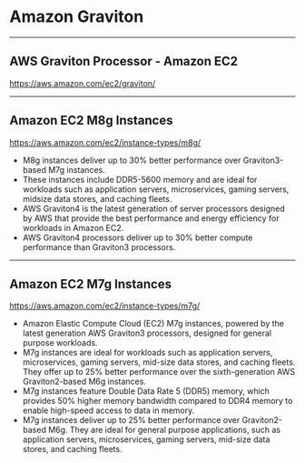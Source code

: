 # Amazon Graviton


---
## AWS Graviton Processor - Amazon EC2
https://aws.amazon.com/ec2/graviton/

---
## Amazon EC2 M8g Instances

https://aws.amazon.com/ec2/instance-types/m8g/

* M8g instances deliver up to 30% better performance over Graviton3-based M7g instances.
* These instances include DDR5-5600 memory and are ideal for workloads such as application servers, microservices, gaming servers, midsize data stores, and caching fleets.
* AWS Graviton4 is the latest generation of server processors designed by AWS that provide the best performance and energy efficiency for workloads in Amazon EC2. 
* AWS Graviton4 processors deliver up to 30% better compute performance than Graviton3 processors.


---
## Amazon EC2 M7g Instances

https://aws.amazon.com/ec2/instance-types/m7g/

* Amazon Elastic Compute Cloud (EC2) M7g instances, powered by the latest generation AWS Graviton3 processors, designed for general purpose workloads.
* M7g instances are ideal for workloads such as application servers, microservices, gaming servers, mid-size data stores, and caching fleets. They offer up to 25% better performance over the sixth-generation AWS Graviton2-based M6g instances.
* M7g instances feature Double Data Rate 5 (DDR5) memory, which provides 50% higher memory bandwidth compared to DDR4 memory to enable high-speed access to data in memory.
* M7g instances deliver up to 25% better performance over Graviton2-based M6g. They are ideal for general purpose applications, such as application servers, microservices, gaming servers, mid-size data stores, and caching fleets.

  
